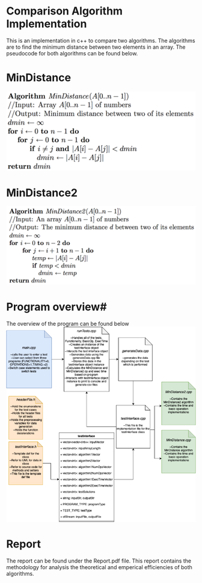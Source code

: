 # Comparison Algorithm Implementation 
This is an implementation in c++ to compare two algorithms. 
The algorithms are to find the minimum distance between two elements in an array.
The pseudocode for both algorithms can be found below.

# MinDistance
![alt text](Images/MinDistance1.png)
# MinDistance2
![alt text](Images/MinDistance2.png)

# Program overview#
The overview of the program can be found below
![alt text](Images/ProgramOverview.png)

# Report
The report can be found under the Report.pdf file. This report contains the 
methodology for analysis the theoretical and emperical efficiencies of both algorithms.
